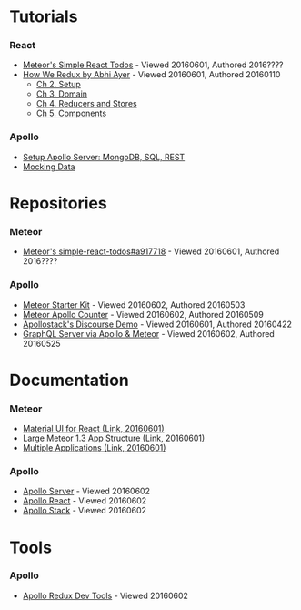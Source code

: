 # Tutorials
### React
* [Meteor's Simple React Todos](https://www.meteor.com/tutorials/react/creating-an-app) - Viewed 20160601, Authored 2016????
* [How We Redux by Abhi Ayer](https://medium.com/modern-user-interfaces/how-we-redux-part-1-introduction-18a24c3b7efe#.jylok6ems) - Viewed 20160601, Authored 20160110
  *  [Ch 2. Setup](https://medium.com/modern-user-interfaces/how-we-redux-part-2-setup-c6aa726fa79e#.oscuh4axo)
  *  [Ch 3. Domain](https://medium.com/modern-user-interfaces/how-we-redux-part-3-domain-890964824fec#.5jx82q864)
  *  [Ch 4. Reducers and Stores](https://medium.com/modern-user-interfaces/how-we-redux-part-4-reducers-and-stores-f4a0ebcdc22a#.ktvem2gly)
  *  [Ch 5. Components](https://medium.com/modern-user-interfaces/how-we-redux-part-5-components-bddd737022e1#.kxc12svw0)

### Apollo
* [Setup Apollo Server: MongoDB, SQL, REST](https://medium.com/apollo-stack/tutorial-building-a-graphql-server-cddaa023c035)
* [Mocking Data](https://medium.com/apollo-stack/mocking-your-server-with-just-one-line-of-code-692feda6e9cd#.6z76cg1m9)

# Repositories
### Meteor
* [Meteor's simple-react-todos#a917718](https://github.com/meteor/simple-todos-react/tree/a91771830ad7e40b61bc93988e9c954e75d7a590) - Viewed 20160601, Authored 2016????

### Apollo
* [Meteor Starter Kit](https://github.com/apollostack/meteor-starter-kit/tree/5c896c873ad4d4cb55425eac926021b96500e6c5) - Viewed 20160602, Authored 20160503
* [Meteor Apollo Counter](https://github.com/abhiaiyer91/meteor-apollo-counter/tree/769454c8a344a0d6ced5937b6291de972237d97d) - Viewed 20160602, Authored 20160509
* [Apollostack's Discourse Demo](https://github.com/apollostack/apollo-demo/tree/5d045ff807a08a754628ad9edf8e17526d6ceac0) - Viewed 20160601, Authored 20160422
* [GraphQL Server via Apollo & Meteor](https://github.com/abhiaiyer91/sample-graphql-meteor-server/tree/5cb3cf7f5c117e968de7cf1e15aa12a918e15a91) - Viewed 20160602, Authored 20160525


# Documentation
### Meteor
* [Material UI for React (Link, 20160601)](https://github.com/callemall/material-ui)
* [Large Meteor 1.3 App Structure (Link, 20160601)](http://guide.meteor.com/structure.html)
* [Multiple Applications (Link, 20160601)](http://guide.meteor.com/structure.html#splitting-your-app)


### Apollo
* [Apollo Server](http://docs.apollostack.com/apollo-server/tools.html#apolloServer) - Viewed 20160602
* [Apollo React](http://docs.apollostack.com/apollo-client/react.html) - Viewed 20160602
* [Apollo Stack](http://docs.apollostack.com/) - Viewed 20160602

# Tools
### Apollo
* [Apollo Redux Dev Tools](http://docs.apollostack.com/apollo-client/devtools.html) - Viewed 20160602

